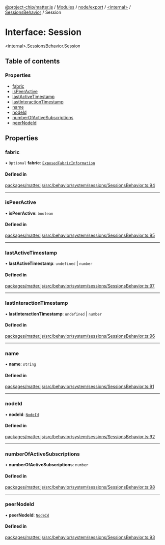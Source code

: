 [@project-chip/matter.js](../README.md) / [Modules](../modules.md) / [node/export](../modules/node_export.md) / [\<internal\>](../modules/node_export._internal_.md) / [SessionsBehavior](../modules/node_export._internal_.SessionsBehavior.md) / Session

# Interface: Session

[\<internal\>](../modules/node_export._internal_.md).[SessionsBehavior](../modules/node_export._internal_.SessionsBehavior.md).Session

## Table of contents

### Properties

- [fabric](node_export._internal_.SessionsBehavior.Session.md#fabric)
- [isPeerActive](node_export._internal_.SessionsBehavior.Session.md#ispeeractive)
- [lastActiveTimestamp](node_export._internal_.SessionsBehavior.Session.md#lastactivetimestamp)
- [lastInteractionTimestamp](node_export._internal_.SessionsBehavior.Session.md#lastinteractiontimestamp)
- [name](node_export._internal_.SessionsBehavior.Session.md#name)
- [nodeId](node_export._internal_.SessionsBehavior.Session.md#nodeid)
- [numberOfActiveSubscriptions](node_export._internal_.SessionsBehavior.Session.md#numberofactivesubscriptions)
- [peerNodeId](node_export._internal_.SessionsBehavior.Session.md#peernodeid)

## Properties

### fabric

• `Optional` **fabric**: [`ExposedFabricInformation`](../modules/fabric_export.md#exposedfabricinformation)

#### Defined in

[packages/matter.js/src/behavior/system/sessions/SessionsBehavior.ts:94](https://github.com/project-chip/matter.js/blob/5f71eedebdb9fa54338bde320c311bb359b7455d/packages/matter.js/src/behavior/system/sessions/SessionsBehavior.ts#L94)

___

### isPeerActive

• **isPeerActive**: `boolean`

#### Defined in

[packages/matter.js/src/behavior/system/sessions/SessionsBehavior.ts:95](https://github.com/project-chip/matter.js/blob/5f71eedebdb9fa54338bde320c311bb359b7455d/packages/matter.js/src/behavior/system/sessions/SessionsBehavior.ts#L95)

___

### lastActiveTimestamp

• **lastActiveTimestamp**: `undefined` \| `number`

#### Defined in

[packages/matter.js/src/behavior/system/sessions/SessionsBehavior.ts:97](https://github.com/project-chip/matter.js/blob/5f71eedebdb9fa54338bde320c311bb359b7455d/packages/matter.js/src/behavior/system/sessions/SessionsBehavior.ts#L97)

___

### lastInteractionTimestamp

• **lastInteractionTimestamp**: `undefined` \| `number`

#### Defined in

[packages/matter.js/src/behavior/system/sessions/SessionsBehavior.ts:96](https://github.com/project-chip/matter.js/blob/5f71eedebdb9fa54338bde320c311bb359b7455d/packages/matter.js/src/behavior/system/sessions/SessionsBehavior.ts#L96)

___

### name

• **name**: `string`

#### Defined in

[packages/matter.js/src/behavior/system/sessions/SessionsBehavior.ts:91](https://github.com/project-chip/matter.js/blob/5f71eedebdb9fa54338bde320c311bb359b7455d/packages/matter.js/src/behavior/system/sessions/SessionsBehavior.ts#L91)

___

### nodeId

• **nodeId**: [`NodeId`](../modules/datatype_export.md#nodeid)

#### Defined in

[packages/matter.js/src/behavior/system/sessions/SessionsBehavior.ts:92](https://github.com/project-chip/matter.js/blob/5f71eedebdb9fa54338bde320c311bb359b7455d/packages/matter.js/src/behavior/system/sessions/SessionsBehavior.ts#L92)

___

### numberOfActiveSubscriptions

• **numberOfActiveSubscriptions**: `number`

#### Defined in

[packages/matter.js/src/behavior/system/sessions/SessionsBehavior.ts:98](https://github.com/project-chip/matter.js/blob/5f71eedebdb9fa54338bde320c311bb359b7455d/packages/matter.js/src/behavior/system/sessions/SessionsBehavior.ts#L98)

___

### peerNodeId

• **peerNodeId**: [`NodeId`](../modules/datatype_export.md#nodeid)

#### Defined in

[packages/matter.js/src/behavior/system/sessions/SessionsBehavior.ts:93](https://github.com/project-chip/matter.js/blob/5f71eedebdb9fa54338bde320c311bb359b7455d/packages/matter.js/src/behavior/system/sessions/SessionsBehavior.ts#L93)
